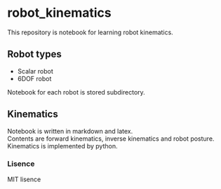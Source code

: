 # robot_kinematics
This repository is notebook for learning robot kinematics.  

## Robot types
- Scalar robot
- 6DOF robot

Notebook for each robot is stored subdirectory.  

## Kinematics
Notebook is written in markdown and latex.  
Contents are forward kinematics, inverse kinematics and robot posture.  
Kinematics is implemented by python.   

### Lisence
MIT lisence
